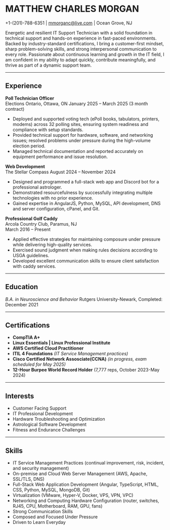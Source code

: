 # MATTHEW CHARLES MORGAN  
+1-(201)-788-6351 | [mmorganc@live.com](mailto:mmorganc@live.com) | Ocean Grove, NJ

Energetic and resilient IT Support Technician with a solid foundation in technical support and hands-on experience in fast-paced environments. Backed by industry-standard certifications, I bring a customer-first mindset, sharp problem-solving skills, and strong interpersonal communication to every role. Passionate about continuous learning and growth in the IT field, I am confident in my ability to adapt quickly, contribute meaningfully, and thrive as part of a dynamic support team.

---

## Experience  

**Poll Technician Officer**  
Elections Ontario, Ottawa, ON
January 2025 – March 2025 (3 month contract)  
- Deployed and supported voting tech (ePoll books, tabulators, printers, modems) across 32 polling sites, ensuring system readiness and compliance with setup standards.
- Provided technical support for hardware, software, and networking issues; resolved problems under pressure during the high-volume election period.
- Managed technical documentation and reported accurately on equipment performance and issue resolution.
  
**Web Development**  
The Stellar Compass 
August 2024 – November 2024 
- Designed and programmed a full-stack web app and Discord bot for a professional astrologer.  
- Demonstrated resourcefulness by successfully integrating multiple technologies with no prior experience.  
- Gained expertise in AngularJS, Python, MySQL, API development, DNS and server configuration, cPanel, and Git.  

**Professional Golf Caddy**  
Arcola Country Club, Paramus, NJ  
March 2016 – Present  
- Applied effective strategies for maintaining composure under pressure while delivering high-quality services.  
- Exercised sound judgment when making rules decisions according to USGA guidelines.  
- Developed excellent communication skills to ensure client satisfaction with caddy services.  

---

## Education  

*B.A. in Neuroscience and Behavior* Rutgers University-Newark, Completed: December 2021  

---

## Certifications  
- **CompTIA A+**
- **Linux Essentials | Linux Professional Institute** 
- **AWS Certified Cloud Practitioner**  
- **ITIL 4 Foundations** *(IT Service Management practices)*
- **Cisco Certified Network Assosciate(CCNA)** *(in progress, exam scheduled for May 2025)*
- **12-Hour Burpee World Record Holder** (7,777 reps, October 2023-May 2024)
  
---

## Interests  
- Customer Facing Support
- IT Professional Development
- Hardware Troubleshooting and Optimization
- Astrological Software Development
- Fitness and Endurance Challenges  

---

## Skills
- IT Service Management Practices (continual improvement, risk, incident, and security management)
- On-premise and Cloud Web Server Management (AWS, Apache, SSL/TLS, DNS)
- Full-Stack Web Application Development (Angular, TypeScript, HTML, CSS, Python, MySQL, MongoDB, Git)
- Virtualization (VMware, Hyper-V, Docker, VPS, VPN, VPC)
- Networking and Computing Hardware Configuration (router, switches, RJ45, CPU, Motherboard, RAM, GPU, fans)  
- Strong Communication Skills
- Composed and Focused Under Pressure 
- Driven to Learn Everyday  
